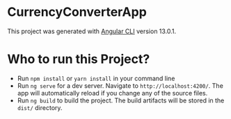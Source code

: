 # CurrencyConverterApp

This project was generated with [Angular CLI](https://github.com/angular/angular-cli) version 13.0.1.

# Who to run this Project?
- Run `npm install` or `yarn install` in your command line 
- Run `ng serve` for a dev server. Navigate to `http://localhost:4200/`. The app will automatically reload if you change any of the source files.
- Run `ng build` to build the project. The build artifacts will be stored in the `dist/` directory.
